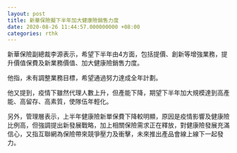 ```yaml
---
layout: post
title: 新華保險擬下半年加大健康險銷售力度
date: 2020-08-26 11:44:57.000000000 +08:00
categories: rthk
---
```


新華保險副總裁李源表示，希望下半年由4方面，包括提價、創新等增強業務，提升價值保費及新業務價值、加大健康險銷售力度。

他指，未有調整業務目標，希望通過努力達成全年計劃。

他又提到，疫情下雖然代理人數上升，但產能下降，期望下半年加大規模達到高產能、高留存、高素質，使隊伍年輕化。

另外，管理層表示，上半年健康險新單保費下降較明顯，原因是疫情影響及健康險比例高，但強調提出新發展戰略，加上相關保險需求正在釋放，對健康險發展充滿信心，又指互聯網為保險帶來競爭壓力及衝擊，未來推出產品會線上線下一起發力。
